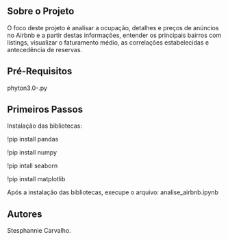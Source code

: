 ## Sobre o Projeto

O foco deste projeto é analisar a ocupação, detalhes e preços de anúncios no Airbnb e a partir destas informações, entender os principais bairros com listings, visualizar o faturamento médio, as correlações estabelecidas e antecedência de reservas.

## Pré-Requisitos

phyton3.0-.py

## Primeiros Passos

Instalação das bibliotecas: 

!pip install pandas

!pip install numpy

!pip intall seaborn

!pip install matplotlib 

Após a instalação das bibliotecas, execupe o arquivo: analise_airbnb.ipynb

## Autores

Stesphannie Carvalho.
